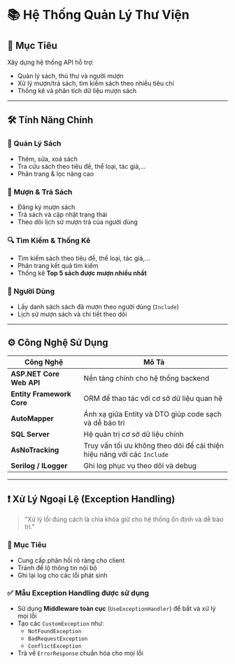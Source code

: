 # 📚 Hệ Thống Quản Lý Thư Viện

## 🎯 Mục Tiêu
Xây dựng hệ thống API hỗ trợ:
- Quản lý sách, thủ thư và người mượn
- Xử lý mượn/trả sách, tìm kiếm sách theo nhiều tiêu chí
- Thống kê và phân tích dữ liệu mượn sách

---

## 🛠️ Tính Năng Chính

### 📘 Quản Lý Sách
- Thêm, sửa, xoá sách
- Tra cứu sách theo tiêu đề, thể loại, tác giả,...
- Phân trang & lọc nâng cao

### 📄 Mượn & Trả Sách
- Đăng ký mượn sách
- Trả sách và cập nhật trạng thái
- Theo dõi lịch sử mượn trả của người dùng

### 🔍 Tìm Kiếm & Thống Kê
- Tìm kiếm sách theo tiêu đề, thể loại, tác giả,...
- Phân trang kết quả tìm kiếm
- Thống kê **Top 5 sách được mượn nhiều nhất**

### 👤 Người Dùng
- Lấy danh sách sách đã mượn theo người dùng (`Include`)
- Lịch sử mượn sách và chi tiết theo dõi

---

## ⚙️ Công Nghệ Sử Dụng

| Công Nghệ               | Mô Tả                                                                 |
|------------------------|------------------------------------------------------------------------|
| **ASP.NET Core Web API**  | Nền tảng chính cho hệ thống backend                                    |
| **Entity Framework Core** | ORM để thao tác với cơ sở dữ liệu quan hệ                              |
| **AutoMapper**            | Ánh xạ giữa Entity và DTO giúp code sạch và dễ bảo trì                |
| **SQL Server**            | Hệ quản trị cơ sở dữ liệu chính                                        |
| **AsNoTracking**          | Truy vấn tối ưu không theo dõi để cải thiện hiệu năng với các `Include` |
| **Serilog / ILogger**     | Ghi log phục vụ theo dõi và debug                                     |

---

## ❗ Xử Lý Ngoại Lệ (Exception Handling)

> "Xử lý lỗi đúng cách là chìa khóa giữ cho hệ thống ổn định và dễ bảo trì."

### 🎯 Mục Tiêu
- Cung cấp phản hồi rõ ràng cho client
- Tránh để lộ thông tin nội bộ
- Ghi lại log cho các lỗi phát sinh

### ✅ Mẫu Exception Handling được sử dụng
- Sử dụng **Middleware toàn cục** (`UseExceptionHandler`) để bắt và xử lý mọi lỗi
- Tạo các `CustomException` như:
  - `NotFoundException`
  - `BadRequestException`
  - `ConflictException`
- Trả về `ErrorResponse` chuẩn hóa cho mọi lỗi
